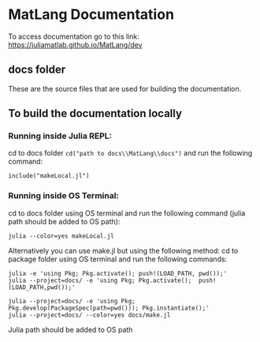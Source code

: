 # MatLang Documentation
To access documentation go to this link:
https://juliamatlab.github.io/MatLang/dev

## docs folder
These are the source files that are used for building the documentation.

## To build the documentation locally

### Running inside Julia REPL:
cd to docs folder `cd("path to docs\\MatLang\\docs")` and run the following command:
```
include("makeLocal.jl") 
```

### Running inside OS Terminal:
cd to docs folder using OS terminal and run the following command (julia path should be added to OS path):
```
julia --color=yes makeLocal.jl
```

Alternatively you can use make.jl but using the following method:
cd to package folder using OS terminal and run the following commands:
```
julia -e 'using Pkg; Pkg.activate(); push!(LOAD_PATH, pwd());'
julia --project=docs/ -e 'using Pkg; Pkg.activate();  push!(LOAD_PATH,pwd());'

julia --project=docs/ -e 'using Pkg; Pkg.develop(PackageSpec(path=pwd())); Pkg.instantiate();'
julia --project=docs/ --color=yes docs/make.jl
```
Julia path should be added to OS path
